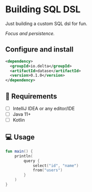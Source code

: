 # Building SQL DSL

Just building a custom SQL dsl for fun.

*Focus and persistence.*

## Configure and install

```xml
<dependency>
  <groupId>io.delta</groupId>
  <artifactId>datase</artifactId>
  <version>0.1.0</version>
</dependency>
```

## :dart: Requirements

- [ ] IntelliJ IDEA or any editor/IDE
- [ ] Java 11+
- [ ] Kotlin

## :computer: Usage

```kotlin
fun main() {
    println(
        query {
            select("id", "name")
            from("users")
        }
    )
}
```

